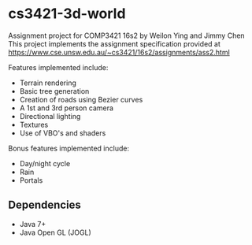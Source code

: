# cs3421-3d-world
Assignment project for COMP3421 16s2 by Weilon Ying and Jimmy Chen
This project implements the assignment specification provided at https://www.cse.unsw.edu.au/~cs3421/16s2/assignments/ass2.html

Features implemented include:
* Terrain rendering
* Basic tree generation
* Creation of roads using Bezier curves
* A 1st and 3rd person camera
* Directional lighting
* Textures
* Use of VBO's and shaders

Bonus features implemented include:
* Day/night cycle
* Rain
* Portals

## Dependencies
* Java 7+
* Java Open GL (JOGL)

